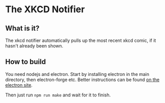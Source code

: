 # The XKCD Notifier

## What is it?

The xkcd notifier automatically pulls up the most recent xkcd comic, if it hasn't already been shown.

## How to build

You need nodejs and electron.
Start by installing electron in the main directory, then electron-forge etc.
Better instructions can be found [on the electron site](https://www.electronjs.org/docs/latest/tutorial/tutorial-first-app#setting-up-your-project).

Then just run `npm run make` and wait for it to finish.

